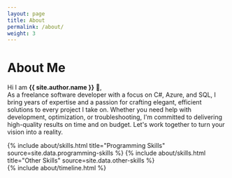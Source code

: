 ```yaml
---
layout: page
title: About
permalink: /about/
weight: 3
---
```


# **About Me**

Hi I am **{{ site.author.name }}** :wave:,<br>
As a freelance software developer with a focus on C#, Azure, and SQL, I bring years of expertise and a passion for crafting elegant, efficient solutions to every project I take on. Whether you need help with development, optimization, or troubleshooting, I'm committed to delivering high-quality results on time and on budget. Let's work together to turn your vision into a reality.

<div class="row">
{% include about/skills.html title="Programming Skills" source=site.data.programming-skills %}
{% include about/skills.html title="Other Skills" source=site.data.other-skills %}
</div>

<div class="row">
{% include about/timeline.html %}
</div>